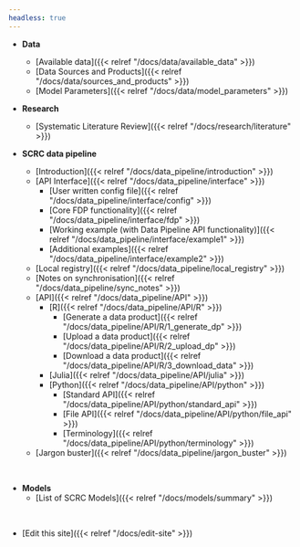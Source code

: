 ```yaml
---
headless: true
---
```


- **Data**
  - [Available data]({{< relref "/docs/data/available_data" >}})
  - [Data Sources and Products]({{< relref "/docs/data/sources_and_products" >}})
  - [Model Parameters]({{< relref "/docs/data/model_parameters" >}})

- **Research**
  - [Systematic Literature Review]({{< relref "/docs/research/literature" >}})

- **SCRC data pipeline**
  - [Introduction]({{< relref "/docs/data_pipeline/introduction" >}})
  - [API Interface]({{< relref "/docs/data_pipeline/interface" >}})
    - [User written config file]({{< relref "/docs/data_pipeline/interface/config" >}})
    - [Core FDP functionality]({{< relref "/docs/data_pipeline/interface/fdp" >}})
    - [Working example (with Data Pipeline API functionality)]({{< relref "/docs/data_pipeline/interface/example1" >}})
    - [Additional examples]({{< relref "/docs/data_pipeline/interface/example2" >}})
  - [Local registry]({{< relref "/docs/data_pipeline/local_registry" >}})
  - [Notes on synchronisation]({{< relref "/docs/data_pipeline/sync_notes" >}})
  - [API]({{< relref "/docs/data_pipeline/API" >}})
    - [R]({{< relref "/docs/data_pipeline/API/R" >}})
      - [Generate a data product]({{< relref "/docs/data_pipeline/API/R/1_generate_dp" >}})
      - [Upload a data product]({{< relref "/docs/data_pipeline/API/R/2_upload_dp" >}})
      - [Download a data product]({{< relref "/docs/data_pipeline/API/R/3_download_data" >}})
    - [Julia]({{< relref "/docs/data_pipeline/API/julia" >}})
    - [Python]({{< relref "/docs/data_pipeline/API/python" >}})
      - [Standard API]({{< relref "/docs/data_pipeline/API/python/standard_api" >}})
      - [File API]({{< relref "/docs/data_pipeline/API/python/file_api" >}})
      - [Terminology]({{< relref "/docs/data_pipeline/API/python/terminology" >}})
  - [Jargon buster]({{< relref "/docs/data_pipeline/jargon_buster" >}})
  
<br />

- **Models**
  - [List of SCRC Models]({{< relref "/docs/models/summary" >}})
<br />

- [Edit this site]({{< relref "/docs/edit-site" >}})
